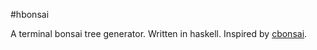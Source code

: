 #hbonsai

A terminal bonsai tree generator. Written in haskell. Inspired by [cbonsai](https://gitlab.com/jallbrit/cbonsai).
